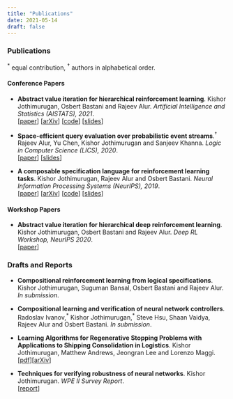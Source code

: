 ```yaml
---
title: "Publications"
date: 2021-05-14
draft: false
---
```


### Publications
<sup>\*</sup> equal contribution, <sup>&dagger;</sup> authors in alphabetical order.

#### Conference Papers

* __Abstract value iteration for hierarchical reinforcement learning__.
   Kishor Jothimurugan, Osbert Bastani and Rajeev Alur.
   _Artificial Intelligence and Statistics (AISTATS), 2021_.  
   [[paper](https://arxiv.org/pdf/2010.15638.pdf)]
   [[arXiv](https://arxiv.org/abs/2010.15638)]
   [[code](https://github.com/keyshor/abstract-value-iteration)]
   [[slides](https://drive.google.com/file/d/1cu037p8c5xn7AzcII5a-VozgBIBpDuET/view?usp=sharing)]

* __Space-efficient query evaluation over probabilistic event streams__.<sup>&dagger;</sup>
   Rajeev Alur, Yu Chen, Kishor Jothimurugan and Sanjeev Khanna.
   _Logic in Computer Science (LICS), 2020_.  
   [[paper](papers/lics20.pdf)]
   [[slides](https://docs.google.com/presentation/d/1hIBcbCh8aD63NEWL2lydmi2Wprz72wcQohP8e8yU1BA/edit?usp=sharing)]

* __A composable specification language for reinforcement learning tasks__.
   Kishor Jothimurugan, Rajeev Alur and Osbert Bastani.
   _Neural Information Processing Systems (NeurIPS), 2019_.  
   [[paper](https://arxiv.org/pdf/2008.09293.pdf)]
   [[arXiv](https://arxiv.org/abs/2008.09293)]
   [[code](https://github.com/keyshor/spectrl_tool)]
   [[slides](https://drive.google.com/file/d/1-TfjsnnWWFI9Dz0rAGBgjoRJ6ESlKSzJ/view?usp=sharing)]


#### Workshop Papers

* __Abstract value iteration for hierarchical deep reinforcement learning__.
   Kishor Jothimurugan, Osbert Bastani and Rajeev Alur.
   _Deep RL Workshop, NeurIPS 2020_.  
   [[paper](papers/avi_workshop.pdf)]


### Drafts and Reports

* __Compositional reinforcement learning from logical specifications__.
   Kishor Jothimurugan, Suguman Bansal, Osbert Bastani and Rajeev Alur.
   _In submission_.

* __Compositional learning and verification of neural network controllers__.
   Radoslav Ivanov,<sup>\*</sup> Kishor Jothimurugan,<sup>\*</sup> Steve Hsu, Shaan Vaidya, Rajeev Alur and Osbert Bastani.
   _In submission_.

* __Learning Algorithms for Regenerative Stopping Problems with Applications to Shipping Consolidation in Logistics__.
   Kishor Jothimurugan, Matthew Andrews, Jeongran Lee and Lorenzo Maggi.  
   [[pdf](https://arxiv.org/pdf/2105.02318.pdf)][[arXiv](https://arxiv.org/abs/2105.02318)]

* __Techniques for verifying robustness of neural networks__.
   Kishor Jothimurugan.
   _WPE II Survey Report_.  
   [[report](papers/wpe2.pdf)]
